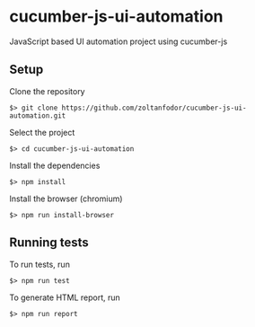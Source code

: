 # cucumber-js-ui-automation

JavaScript based UI automation project using cucumber-js

## Setup

Clone the repository
```
$> git clone https://github.com/zoltanfodor/cucumber-js-ui-automation.git
```
Select the project
```
$> cd cucumber-js-ui-automation
```
Install the dependencies
```
$> npm install
```

Install the browser (chromium)
```
$> npm run install-browser
```

## Running tests

To run tests, run

```
$> npm run test
```

To generate HTML report, run

```
$> npm run report
```